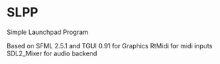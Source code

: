 # SLPP
Simple Launchpad Program

Based on
  SFML 2.5.1 and TGUI 0.91 for Graphics
  RtMidi for midi inputs
  SDL2_Mixer for audio backend
